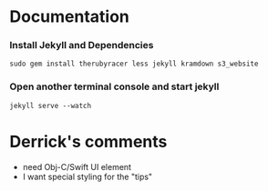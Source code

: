 Documentation
=======

### Install Jekyll and Dependencies
```
sudo gem install therubyracer less jekyll kramdown s3_website
```

### Open another terminal console and start jekyll
```
jekyll serve --watch
```

Derrick's comments
=======

- need Obj-C/Swift UI element
- I want special styling for the "tips"




